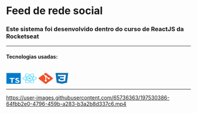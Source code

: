 <h1>Feed de rede social</h1>

<h3>Este sistema foi desenvolvido dentro do curso de <b>ReactJS</b> da Rocketseat</h3>

<hr>

<h4>Tecnologias usadas:</h4>

<div style="display: inline_block"><br>
  <img align="center" alt="TS" height="30" width="40" src="https://raw.githubusercontent.com/devicons/devicon/master/icons/typescript/typescript-plain.svg">
  <img align="center" alt="React JS" height="30" width="40" src="https://raw.githubusercontent.com/devicons/devicon/master/icons/react/react-original.svg">
  <img align="center" alt="Git" height="30" width="40" src="https://raw.githubusercontent.com/devicons/devicon/master/icons/git/git-plain.svg">
  <img align="center" alt="Git" height="30" width="40" src="https://raw.githubusercontent.com/devicons/devicon/master/icons/css3/css3-plain.svg">
</div>

<hr>

https://user-images.githubusercontent.com/65736363/197530386-64fbb2e0-4796-459b-a283-b3a2b8d337c6.mp4

